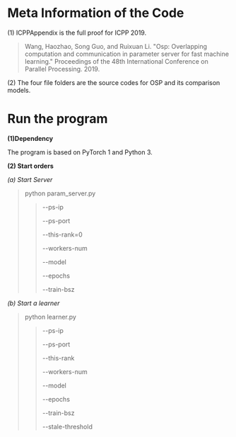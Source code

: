 # Meta Information of the Code
(1) ICPPAppendix is the full proof for ICPP 2019. 

>Wang, Haozhao, Song Guo, and Ruixuan Li. "Osp: Overlapping computation and communication in parameter server for fast machine learning." Proceedings of the 48th International Conference on Parallel Processing. 2019.

(2) The four file folders are the source codes for OSP and its comparison models.

# Run the program
**(1)Dependency**

The program is based on PyTorch 1 and Python 3.

**(2) Start orders**

*(a) Start Server*

>python param_server.py
>>--ps-ip
>>
>>--ps-port
>>
>>--this-rank=0
>>
>>--workers-num
>>
>>--model
>>
>>--epochs
>>
>>--train-bsz

*(b) Start a learner*

> python learner.py 
>>--ps-ip 
>>      
>>--ps-port
>>
>>--this-rank
>>
>>--workers-num 
>>
>>--model
>>
>>--epochs
>>
>>--train-bsz 
>>
>>--stale-threshold

           

